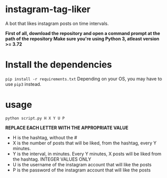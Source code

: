 # instagram-tag-liker
A bot that likes instagram posts on time intervals.


**First of all, download the repository and open a command prompt at the path of the repository Make sure you're using Python 3, atleast version >= 3.72**

# Install the dependencies
`pip install -r requirements.txt` Depending on your OS, you may have to use `pip3` instead.

# usage
`python script.py H X Y U P`

**REPLACE EACH LETTER WITH THE APPROPRIATE VALUE**
* H is the hashtag, without the #
* X is the number of posts that will be liked, from the hashtag, every Y minutes.
* Y is the interval, in minutes. Every Y minutes, X posts will be liked from the hashtag. INTEGER VALUES ONLY
* U is the username of the instagram account that will like the posts
* P is the password of the instagram account that will like the posts

